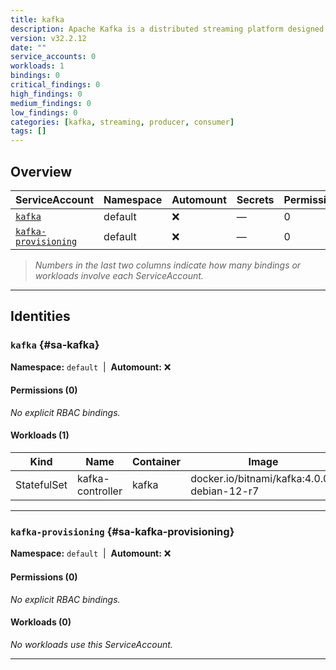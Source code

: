 ```yaml
---
title: kafka
description: Apache Kafka is a distributed streaming platform designed to build real-time pipelines and can be used as a message broker or as a replacement for a log aggregation solution for big data applications.
version: v32.2.12
date: ""
service_accounts: 0
workloads: 1
bindings: 0
critical_findings: 0
high_findings: 0
medium_findings: 0
low_findings: 0
categories: [kafka, streaming, producer, consumer]
tags: []
---
```


## Overview

| ServiceAccount                                 | Namespace | Automount | Secrets | Permissions | Workloads |
| ---------------------------------------------- | --------- | --------- | ------- | ----------- | --------- |
| [`kafka`](#sa-kafka)                           | default   | ❌        | —       | 0           | 1         |
| [`kafka-provisioning`](#sa-kafka-provisioning) | default   | ❌        | —       | 0           | 0         |

> _Numbers in the last two columns indicate how many bindings or workloads involve each ServiceAccount._

---

## Identities

### `kafka` {#sa-kafka}

**Namespace:** `default` &nbsp;|&nbsp; **Automount:** ❌

#### Permissions (0)

_No explicit RBAC bindings._

#### Workloads (1)

| Kind        | Name             | Container | Image                                      |
| ----------- | ---------------- | --------- | ------------------------------------------ |
| StatefulSet | kafka-controller | kafka     | docker.io/bitnami/kafka:4.0.0-debian-12-r7 |

---

### `kafka-provisioning` {#sa-kafka-provisioning}

**Namespace:** `default` &nbsp;|&nbsp; **Automount:** ❌

#### Permissions (0)

_No explicit RBAC bindings._

#### Workloads (0)

_No workloads use this ServiceAccount._

---
